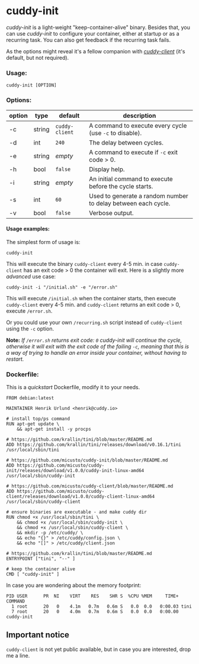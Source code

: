 # cuddy-init

*cuddy-init* is a light-weight "keep-container-alive" binary. Besides that, you can use *cuddy-init* to configure your container, either at startup or as a recurring task. You can also get feedback if the recurring task fails.

As the options might reveal it's a fellow companion with [*cuddy-client*](https://github.com/micusto/cuddy-client) (it's default, but not required).

### Usage:

`cuddy-init [OPTION]`

### Options:

| option | type   | default        | description                                                     |
|--------|--------|----------------|-----------------------------------------------------------------|
| -c     | string | `cuddy-client` | A command to execute every cycle (use `-c` to disable).         |
| -d     | int    | `240`          | The delay between cycles.                                       |
| -e     | string | *empty*        | A command to execute if `-c` exit code > 0.                     |
| -h     | bool   | `false`        | Display help.                                                   |
| -i     | string | *empty*        | An initial command to execute before the cycle starts.          |
| -s     | int    | `60`           | Used to generate a random number to delay between each cycle.   |
| -v     | bool   | `false`        | Verbose output.                                                 |

#### Usage examples:

The simplest form of usage is:

`cuddy-init`

This will execute the binary `cuddy-client` every 4-5 min. in case `cuddy-client` has an exit code > 0 the container will exit. Here is a slightly more *advanced* use case:

`cuddy-init -i "/initial.sh" -e "/error.sh"`

This will execute `/initial.sh` when the container starts, then execute `cuddy-client` every 4-5 min. and `cuddy-client` returns an exit code > 0, execute `/error.sh`.

Or you could use your own `/recurring.sh` script instead of `cuddy-client` using the `-c` option.

**Note:** *If `/error.sh` returns exit code: `0` cuddy-init will continue the cycle, otherwise it will exit with the exit code of the failing `-c`, meaning that this is a way of trying to handle an error inside your container, without having to restart.*

### Dockerfile:

This is a *quickstart* Dockerfile, modify it to your needs.

```
FROM debian:latest

MAINTAINER Henrik Urlund <henrik@cuddy.io>

# install top/ps command
RUN apt-get update \
    && apt-get install -y procps

# https://github.com/krallin/tini/blob/master/README.md
ADD https://github.com/krallin/tini/releases/download/v0.16.1/tini /usr/local/sbin/tini

# https://github.com/micusto/cuddy-init/blob/master/README.md
ADD https://github.com/micusto/cuddy-init/releases/download/v1.0.0/cuddy-init-linux-amd64 /usr/local/sbin/cuddy-init

# https://github.com/micusto/cuddy-client/blob/master/README.md
ADD https://github.com/micusto/cuddy-client/releases/download/v1.0.0/cuddy-client-linux-amd64 /usr/local/sbin/cuddy-client

# ensure binaries are executable - and make cuddy dir
RUN chmod +x /usr/local/sbin/tini \
    && chmod +x /usr/local/sbin/cuddy-init \
    && chmod +x /usr/local/sbin/cuddy-client \
    && mkdir -p /etc/cuddy/ \
    && echo "{}" > /etc/cuddy/config.json \
    && echo "[]" > /etc/cuddy/client.json

# https://github.com/krallin/tini/blob/master/README.md
ENTRYPOINT ["tini", "--" ]

# keep the container alive
CMD [ "cuddy-init" ]
```

In case you are wondering about the memory footprint:

```
PID USER      PR  NI    VIRT    RES    SHR S  %CPU %MEM     TIME+ COMMAND
  1 root      20   0    4.1m   0.7m   0.6m S   0.0  0.0   0:00.03 tini
  7 root      20   0    4.0m   0.7m   0.6m S   0.0  0.0   0:00.00 cuddy-init
```

## Important notice

`cuddy-client` is not yet public available, but in case you are interested, drop me a line.

